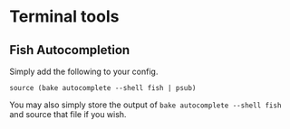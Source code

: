 # Terminal tools

## Fish Autocompletion

Simply add the following to your config.

```fish
source (bake autocomplete --shell fish | psub)
```

You may also simply store the output of `bake autocomplete --shell fish` and source that file if you wish.
